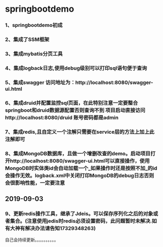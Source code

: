 # springbootdemo
### 1、springbootdemo初成  
### 2、集成了SSM框架  
### 3、集成mybatis分页工具
### 4、集成logback日志,使用debug级别可以打印sql语句便于查询
### 5、集成swagger  访问地址为：http://localhost:8080/swagger-ui.html
### 6、集成druid并配置监控sql页面，在此特别注意一定要整合springboot和druid数据源配置否则查询不到  项目启动直接访问 http://localhost:8080/druid 账号密码都是admin
### 7、集成redis,且自定义一个注解只需要在service层的方法上加上此注解即可
### 8、集成MongoDB数据库，且做一个增删改查的demo。启动项目打开http://localhost:8080/swagger-ui.html可以直接操作，使用MongoDB时实体类id会自动加载一个_如果操作时还是按照不加_的id会操作无效。logback.xml中关闭打印MongoDB的debug日志否则会很影响性能，一定要注意
## 2019-09-03
### 9、更新redis操作工具，继承了Jdeis。可以保存序列化之后的对象或者集合。(注意使用jedis时redis必须设置密码，此问题暂时未解决.如有大神有解决办法请告知17329348263)
自己会持续更新。。。。。。。。。。
